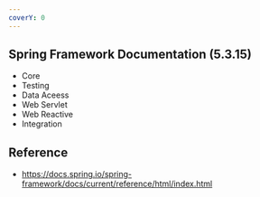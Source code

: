 ```yaml
---
coverY: 0
---
```


## Spring Framework Documentation (5.3.15)

- Core
- Testing
- Data Aceess
- Web Servlet
- Web Reactive
- Integration

## Reference
- https://docs.spring.io/spring-framework/docs/current/reference/html/index.html
